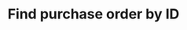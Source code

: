 ---
title: Find purchase order by ID
excerpt: >-
  For valid response try integer IDs with value >= 1 and <= 10. Other values
  will generated exceptions
api:
  file: petstore.json
  operationId: getOrderById
hidden: false
---